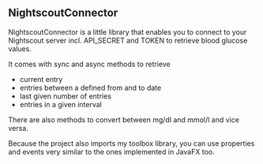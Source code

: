 ## NightscoutConnector

NightscoutConnector is a little library that enables you to connect to your Nightscout server incl. API_SECRET and TOKEN to retrieve blood glucose values.

It comes with sync and async methods to retrieve 
- current entry
- entries between a defined from and to date
- last given number of entries
- entries in a given interval

There are also methods to convert between mg/dl and mmol/l and vice versa.

Because the project also imports my toolbox library, you can use properties and events very similar to the ones implemented in JavaFX too.